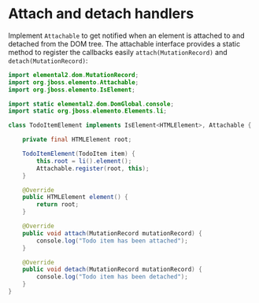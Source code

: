 # Attach and detach handlers

Implement `Attachable` to get notified when an element is attached to and detached from the DOM tree. The attachable interface provides a static method to register the callbacks easily  `attach(MutationRecord)` and `detach(MutationRecord)`:

```java
import elemental2.dom.MutationRecord;
import org.jboss.elemento.Attachable;
import org.jboss.elemento.IsElement;

import static elemental2.dom.DomGlobal.console;
import static org.jboss.elemento.Elements.li;

class TodoItemElement implements IsElement<HTMLElement>, Attachable {

    private final HTMLElement root;

    TodoItemElement(TodoItem item) {
        this.root = li().element();
        Attachable.register(root, this);
    }

    @Override
    public HTMLElement element() {
        return root;
    }

    @Override
    public void attach(MutationRecord mutationRecord) {
        console.log("Todo item has been attached");
    }

    @Override
    public void detach(MutationRecord mutationRecord) {
        console.log("Todo item has been detached");
    }
}
```

